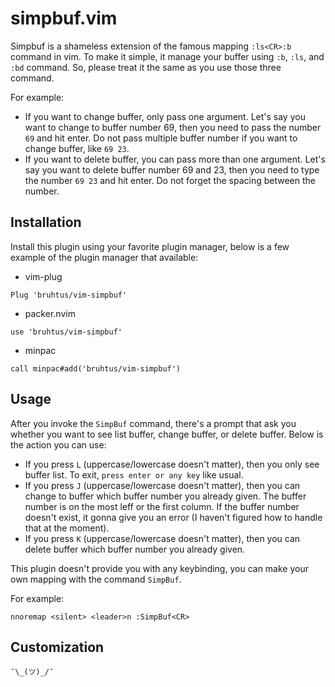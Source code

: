 # simpbuf.vim

Simpbuf is a shameless extension of the famous mapping `:ls<CR>:b` command in vim. To make it simple, it manage your buffer using `:b`, `:ls`, and `:bd` command. So, please treat it the same as you use those three command.

For example: <br>
- If you want to change buffer, only pass one argument. Let's say you want to change to buffer number 69, then you need to pass the number `69` and hit enter. Do not pass multiple buffer number if you want to change buffer, like `69 23`.
- If you want to delete buffer, you can pass more than one argument. Let's say you want to delete buffer number 69 and 23, then you need to type the number `69 23` and hit enter. Do not forget the spacing between the number.

## Installation

Install this plugin using your favorite plugin manager, below is a few example of the plugin manager that available:
- vim-plug
```vim
Plug 'bruhtus/vim-simpbuf'
```
- packer.nvim
```vim
use 'bruhtus/vim-simpbuf'
```
- minpac
```vim
call minpac#add('bruhtus/vim-simpbuf')
```

## Usage

After you invoke the `SimpBuf` command, there's a prompt that ask you whether you want to see list buffer, change buffer, or delete buffer. Below is the action you can use:
- If you press `L` (uppercase/lowercase doesn't matter), then you only see buffer list. To exit, `press enter or any key` like usual.
- If you press `J` (uppercase/lowercase doesn't matter), then you can change to buffer which buffer number you already given. The buffer number is on the most leff or the first column. If the buffer number doesn't exist, it gonna give you an error (I haven't figured how to handle that at the moment).
- If you press `K` (uppercase/lowercase doesn't matter), then you can delete buffer which buffer number you already given.

This plugin doesn't provide you with any keybinding, you can make your own mapping with the command `SimpBuf`.

For example: <br>
```vim
nnoremap <silent> <leader>n :SimpBuf<CR>
```

## Customization

`¯\_(ツ)_/¯`
